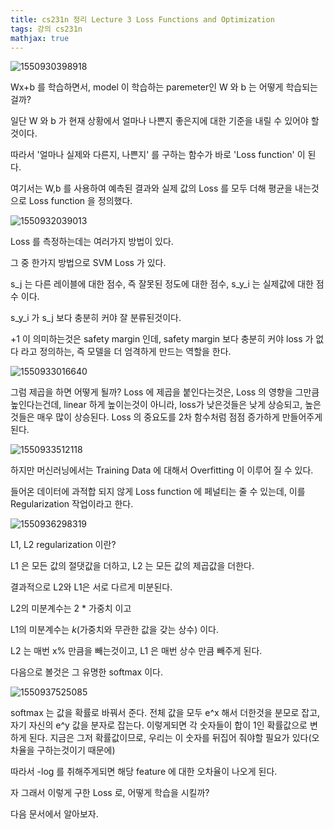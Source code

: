 ```yaml
---
title: cs231n 정리 Lecture 3 Loss Functions and Optimization
tags: 강의 cs231n
mathjax: true
---
```



![1550930398918](https://strutive07.github.io/assets/images/til_images/images/1550930398918.png)

Wx+b 를 학습하면서, model 이 학습하는 paremeter인 W 와 b 는 어떻게 학습되는걸까?

일단 W 와 b 가 현재 상황에서 얼마나 나쁜지 좋은지에 대한 기준을 내릴 수 있어야 할 것이다.

따라서 '얼마나 실제와 다른지, 나쁜지' 를 구하는 함수가 바로 'Loss function' 이 된다.

여기서는 W,b 를 사용하여 예측된 결과와 실제 값의 Loss 를 모두 더해 평균을 내는것으로 Loss function 을 정의했다.

![1550932039013](https://strutive07.github.io/assets/images/til_images/images/1550932039013.png)

Loss 를 측정하는데는 여러가지 방법이 있다.

그 중 한가지 방법으로 SVM Loss 가 있다.

s_j 는 다른 레이블에 대한 점수, 즉 잘못된 정도에 대한 점수, s_y_i 는 실제값에 대한 점수 이다.

s_y_i 가 s_j 보다 충분히 커야 잘 분류된것이다.

+1 이 의미하는것은 safety margin 인데, safety margin 보다 충분히 커야 loss 가 없다 라고 정의하는, 즉 모델을 더 엄격하게 만드는 역할을 한다.

![1550933016640](https://strutive07.github.io/assets/images/til_images/images/1550933016640.png)

그럼 제곱을 하면 어떻게 될까? Loss 에 제곱을 붙인다는것은, Loss 의 영향을 그만큼 높인다는건데, linear 하게 높이는것이 아니라, loss가 낮은것들은 낮게 상승되고, 높은것들은 매우 많이 상승된다. Loss 의 중요도를 2차 함수처럼 점점 증가하게 만들어주게 된다.

![1550933512118](https://strutive07.github.io/assets/images/til_images/images/1550933512118.png)

하지만 머신러닝에서는 Training Data 에 대해서 Overfitting 이 이루어 질 수 있다.

들어온 데이터에 과적합 되지 않게 Loss function 에 페널티는 줄 수 있는데, 이를 Regularization 작업이라고 한다.

![1550936298319](https://strutive07.github.io/assets/images/til_images/images/1550936298319.png)

 L1, L2 regularization 이란?

L1 은 모든 값의 절댓값을 더하고, L2 는 모든 값의 제곱값을 더한다.

결과적으로 L2와 L1은 서로 다르게 미분된다.

L2의 미분계수는 2 * 가중치 이고

L1의 미분계수는 *k*(가중치와 무관한 값을 갖는 상수) 이다.

L2 는 매번 x% 만큼을 빼는것이고, L1 은 매번 상수 만큼 빼주게 된다.



다음으로 볼것은 그 유명한 softmax 이다.

![1550937525085](https://strutive07.github.io/assets/images/til_images/images/1550937525085.png)



softmax 는 값을 확률로 바꿔서 준다. 전체 값을 모두 e^x 해서 더한것을 분모로 잡고, 자기 자신의 e^y 값을 분자로 잡는다. 이렇게되면 각 숫자들이 합이 1인 확률값으로 변하게 된다.  지금은 그저 확률값이므로, 우리는 이 숫자를 뒤집어 줘야할 필요가 있다(오차율을 구하는것이기 때문에)

따라서 -log 를 취해주게되면 해당 feature 에 대한 오차율이 나오게 된다.

자 그래서 이렇게 구한 Loss 로, 어떻게 학습을 시킬까?

다음 문서에서 알아보자.

